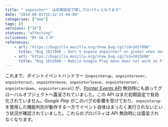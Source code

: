 ```yaml
---
title: "`onpointer*` は初期設定で隠しプロパティとなります"
date: "2014-09-01T22:12:15-04:00"
categories: ["dom"]
tags: []
versions: ["34"]
statuses: "affecting"
cclicense: "BY-SA 3.0"
references:
    - url: "https://bugzilla.mozilla.org/show_bug.cgi?id=1017086"
      title: "Bug 1017086 – Don\'t expose onpointer* on global when dom.w3c_pointer_events.enabled is false"
    - url: "https://bugzilla.mozilla.org/show_bug.cgi?id=1015600"
      title: "Bug 1015600 – Mobile Google Play menu does not work on Firefox for Android (pointerdown and pointerup events do not fire even though feature detection indicates support)"
---
```

これまで、ポイントイベントハンドラー (`onpointerup`、`onpointerover`、`onpointerout`、`onpointermove`、`onpointerleave`、`onpointerenter`、`onpointerdown`、`onpointercancel`) が、[Pointer Events API](http://www.w3.org/TR/pointerevents/) 無効時にも誤ってグローバルオブジェクトへ露呈されていました。この API はまだ初期設定で有効化されていません。*Google Play* がこのバグの影響を受けており、`onpointerup` を使用した機能判別が動作する一方でイベント自体はまったく実行されないという状況が確認されていました。これらのプロパティは API 無効時には露呈されなくなります。
